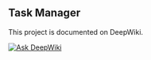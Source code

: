 ## Task Manager

This project is documented on DeepWiki.

[![Ask DeepWiki](https://deepwiki.com/badge.svg)](https://deepwiki.com/anpa6841/rust-task-manager-cli)
